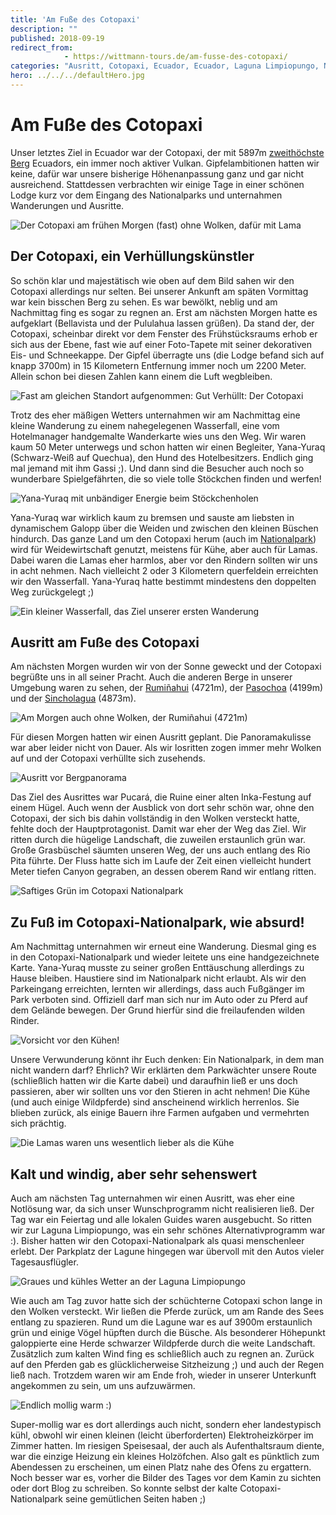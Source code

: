 ```yaml
---
title: 'Am Fuße des Cotopaxi'
description: ""
published: 2018-09-19
redirect_from: 
            - https://wittmann-tours.de/am-fusse-des-cotopaxi/
categories: "Ausritt, Cotopaxi, Ecuador, Ecuador, Laguna Limpiopungo, Nationalpark, Pferde, Pucará, Reiten, Wasserfall"
hero: ../../../defaultHero.jpg
---
```

# Am Fuße des Cotopaxi

Unser letztes Ziel in Ecuador war der Cotopaxi, der mit 5897m [zweithöchste Berg](https://de.wikipedia.org/wiki/Cotopaxi) Ecuadors, ein immer noch aktiver Vulkan. Gipfelambitionen hatten wir keine, dafür war unsere bisherige Höhenanpassung ganz und gar nicht ausreichend. Stattdessen verbrachten wir einige Tage in einer schönen Lodge kurz vor dem Eingang des Nationalparks und unternahmen Wanderungen und Ausritte.

![Der Cotopaxi am frühen Morgen (fast) ohne Wolken, dafür mit Lama](http://wittmann-tours.de/wp-content/uploads/2018/07/CW-20180429-071207-1612-1024x683.jpg)

<!--more-->

## Der Cotopaxi, ein Verhüllungskünstler

So schön klar und majestätisch wie oben auf dem Bild sahen wir den Cotopaxi allerdings nur selten. Bei unserer Ankunft am späten Vormittag war kein bisschen Berg zu sehen. Es war bewölkt, neblig und am Nachmittag fing es sogar zu regnen an. Erst am nächsten Morgen hatte es aufgeklart (Bellavista und der Pululahua lassen grüßen). Da stand der, der Cotopaxi, scheinbar direkt vor dem Fenster des Frühstücksraums erhob er sich aus der Ebene, fast wie auf einer Foto-Tapete mit seiner dekorativen Eis- und Schneekappe. Der Gipfel überragte uns (die Lodge befand sich auf knapp 3700m) in 15 Kilometern Entfernung immer noch um 2200 Meter. Allein schon bei diesen Zahlen kann einem die Luft wegbleiben.

![Fast am gleichen Standort aufgenommen: Gut Verhüllt: Der Cotopaxi](http://wittmann-tours.de/wp-content/uploads/2018/07/APC_1494-1024x683.jpg)

Trotz des eher mäßigen Wetters unternahmen wir am Nachmittag eine kleine Wanderung zu einem nahegelegenen Wasserfall, eine vom Hotelmanager handgemalte Wanderkarte wies uns den Weg. Wir waren kaum 50 Meter unterwegs und schon hatten wir einen Begleiter, Yana-Yuraq (Schwarz-Weiß auf Quechua), den Hund des Hotelbesitzers. Endlich ging mal jemand mit ihm Gassi ;). Und dann sind die Besucher auch noch so wunderbare Spielgefährten, die so viele tolle Stöckchen finden und werfen!

![Yana-Yuraq mit unbändiger Energie beim Stöckchenholen](http://wittmann-tours.de/wp-content/uploads/2018/07/CW-20180428-135916-1553-1024x683.jpg)

Yana-Yuraq war wirklich kaum zu bremsen und sauste am liebsten in dynamischem Galopp über die Weiden und zwischen den kleinen Büschen hindurch. Das ganze Land um den Cotopaxi herum (auch im [Nationalpark](https://de.wikipedia.org/wiki/Cotopaxi-Nationalpark)) wird für Weidewirtschaft genutzt, meistens für Kühe, aber auch für Lamas. Dabei waren die Lamas eher harmlos, aber vor den Rindern sollten wir uns in acht nehmen. Nach vielleicht 2 oder 3 Kilometern querfeldein erreichten wir den Wasserfall. Yana-Yuraq hatte bestimmt mindestens den doppelten Weg zurückgelegt ;)

![Ein kleiner Wasserfall, das Ziel unserer ersten Wanderung](http://wittmann-tours.de/wp-content/uploads/2018/07/CW-20180428-143944-9718-1024x683.jpg)

## Ausritt am Fuße des Cotopaxi

Am nächsten Morgen wurden wir von der Sonne geweckt und der Cotopaxi begrüßte uns in all seiner Pracht. Auch die anderen Berge in unserer Umgebung waren zu sehen, der [Rumiñahui](<https://de.wikipedia.org/wiki/Rumi%C3%B1ahui_(Vulkan)>) (4721m), der [Pasochoa](https://en.wikipedia.org/wiki/Pasochoa) (4199m) und der [Sincholagua](https://en.wikipedia.org/wiki/Sincholagua_Volcano) (4873m).

![Am Morgen auch ohne Wolken, der Rumiñahui (4721m)](http://wittmann-tours.de/wp-content/uploads/2018/07/CW-20180429-072441-1645-1024x576.jpg)

Für diesen Morgen hatten wir einen Ausritt geplant. Die Panoramakulisse war aber leider nicht von Dauer. Als wir losritten zogen immer mehr Wolken auf und der Cotopaxi verhüllte sich zusehends.

![Ausritt vor Bergpanorama](http://wittmann-tours.de/wp-content/uploads/2018/07/CW-20180429-082252-9749-1024x683.jpg)

Das Ziel des Ausrittes war Pucará, die Ruine einer alten Inka-Festung auf einem Hügel. Auch wenn der Ausblick von dort sehr schön war, ohne den Cotopaxi, der sich bis dahin vollständig in den Wolken versteckt hatte, fehlte doch der Hauptprotagonist. Damit war eher der Weg das Ziel. Wir ritten durch die hügelige Landschaft, die zuweilen erstaunlich grün war. Große Grasbüschel säumten unseren Weg, der uns auch entlang des Rio Pita führte. Der Fluss hatte sich im Laufe der Zeit einen vielleicht hundert Meter tiefen Canyon gegraben, an dessen oberem Rand wir entlang ritten.

![Saftiges Grün im Cotopaxi Nationalpark](http://wittmann-tours.de/wp-content/uploads/2018/07/CW-20180429-090700-9770-1024x683.jpg)

## Zu Fuß im Cotopaxi-Nationalpark, wie absurd!

Am Nachmittag unternahmen wir erneut eine Wanderung. Diesmal ging es in den Cotopaxi-Nationalpark und wieder leitete uns eine handgezeichnete Karte. Yana-Yuraq musste zu seiner großen Enttäuschung allerdings zu Hause bleiben. Haustiere sind im Nationalpark nicht erlaubt. Als wir den Parkeingang erreichten, lernten wir allerdings, dass auch Fußgänger im Park verboten sind. Offiziell darf man sich nur im Auto oder zu Pferd auf dem Gelände bewegen. Der Grund hierfür sind die freilaufenden wilden Rinder.

![Vorsicht vor den Kühen!](http://wittmann-tours.de/wp-content/uploads/2018/07/CW-20180429-145146-9792-Edit-1024x683.jpg)

Unsere Verwunderung könnt ihr Euch denken: Ein Nationalpark, in dem man nicht wandern darf? Ehrlich? Wir erklärten dem Parkwächter unsere Route (schließlich hatten wir die Karte dabei) und daraufhin ließ er uns doch passieren, aber wir sollten uns vor den Stieren in acht nehmen! Die Kühe (und auch einige Wildpferde) sind anscheinend wirklich herrenlos. Sie blieben zurück, als einige Bauern ihre Farmen aufgaben und vermehrten sich prächtig.

![Die Lamas waren uns wesentlich lieber als die Kühe](http://wittmann-tours.de/wp-content/uploads/2018/07/CW-20180429-154246-9794-1024x683.jpg)

## Kalt und windig, aber sehr sehenswert

Auch am nächsten Tag unternahmen wir einen Ausritt, was eher eine Notlösung war, da sich unser Wunschprogramm nicht realisieren ließ. Der Tag war ein Feiertag und alle lokalen Guides waren ausgebucht. So ritten wir zur Laguna Limpiopungo, was ein sehr schönes Alternativprogramm war :). Bisher hatten wir den Cotopaxi-Nationalpark als quasi menschenleer erlebt. Der Parkplatz der Lagune hingegen war übervoll mit den Autos vieler Tagesausflügler.

![Graues und kühles Wetter an der Laguna Limpiopungo](http://wittmann-tours.de/wp-content/uploads/2018/07/CW-20180430-110653-9811-1024x683.jpg)

Wie auch am Tag zuvor hatte sich der schüchterne Cotopaxi schon lange in den Wolken versteckt. Wir ließen die Pferde zurück, um am Rande des Sees entlang zu spazieren. Rund um die Lagune war es auf 3900m erstaunlich grün und einige Vögel hüpften durch die Büsche. Als besonderer Höhepunkt galoppierte eine Herde schwarzer Wildpferde durch die weite Landschaft. Zusätzlich zum kalten Wind fing es schließlich auch zu regnen an. Zurück auf den Pferden gab es glücklicherweise Sitzheizung ;) und auch der Regen ließ nach. Trotzdem waren wir am Ende froh, wieder in unserer Unterkunft angekommen zu sein, um uns aufzuwärmen.

![Endlich mollig warm :)](http://wittmann-tours.de/wp-content/uploads/2018/07/APC_1495-1024x683.jpg)

Super-mollig war es dort allerdings auch nicht, sondern eher landestypisch kühl, obwohl wir einen kleinen (leicht überforderten) Elektroheizkörper im Zimmer hatten. Im riesigen Speisesaal, der auch als Aufenthaltsraum diente, war die einzige Heizung ein kleines Holzöfchen. Also galt es pünktlich zum Abendessen zu erscheinen, um einen Platz nahe des Ofens zu ergattern. Noch besser war es, vorher die Bilder des Tages vor dem Kamin zu sichten oder dort Blog zu schreiben. So konnte selbst der kalte Cotopaxi-Nationalpark seine gemütlichen Seiten haben ;)
